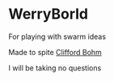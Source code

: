 # WerryBorld
For playing with swarm ideas

Made to spite [Clifford Bohm]([https://github.com/vuejs/vue](https://cliffbohm.weebly.com/)https://cliffbohm.weebly.com/)

I will be taking no questions
